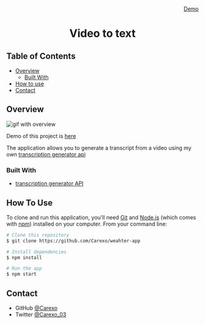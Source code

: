   <p align="right">
    <a href="">
      Demo
    </a>
  </p>

  <h1 align="center">Video to text</h1>

## Table of Contents

- [Overview](#overview)
  - [Built With](#built-with)
- [How to use](#how-to-use)
- [Contact](#contact)

## Overview

![gif with overview](https://media.giphy.com/media/VnyMghMDL7zBvSKLf2/giphy.gif)

Demo of this project is [here]()

The application allows you to generate a transcript from a video using my own [transcription generator api](https://github.com/Carexo/transcription-generator)

### Built With

- [transcription generator API](https://github.com/Carexo/transcription-generator)

## How To Use

To clone and run this application, you'll need [Git](https://git-scm.com) and [Node.js](https://nodejs.org/en/download/) (which comes with [npm](http://npmjs.com)) installed on your computer. From your command line:

```bash
# Clone this repository
$ git clone https://github.com/Carexo/weahter-app

# Install dependencies
$ npm install

# Run the app
$ npm start
```

## Contact

- GitHub [@Carexo](https://github.com/Carexo)
- Twitter [@Carexo_03](https://twitter.com/Carexo_03)
